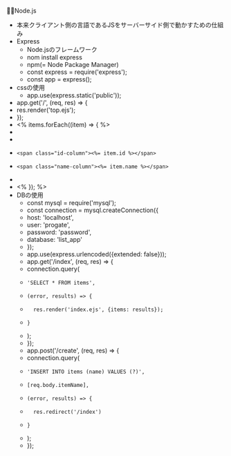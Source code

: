 🧑‍💻Node.js
- 本来クライアント側の言語であるJSをサーバーサイド側で動かすための仕組み
- Express
    - Node.jsのフレームワーク
    - nom install express
    - npm(= Node Package Manager)
    - const express = require('express');
    - const app = express();
- cssの使用
    - app.use(express.static('public'));
- app.get('/', (req, res) => {
-   res.render('top.ejs');
- });
- <% items.forEach((item) => { %>
-   <li>
-     <span class="id-column"><%= item.id %></span>
-     <span class="name-column"><%= item.name %></span>
-   </li>
- <% }); %>
- DBの使用
    - const mysql = require('mysql');
    - const connection = mysql.createConnection({
    -   host: 'localhost',
    -   user: 'progate',
    -   password: 'password',
    -   database: 'list_app'
    - });
    - app.use(express.urlencoded({extended: false}));
    - app.get('/index', (req, res) => {
    -   connection.query(
    -     'SELECT * FROM items',
    -     (error, results) => {
    -       res.render('index.ejs', {items: results});
    -     }
    -   );
    - });
    - app.post('/create', (req, res) => {
    -   connection.query(
    -     'INSERT INTO items (name) VALUES (?)',
    -     [req.body.itemName],
    -     (error, results) => {
    -       res.redirect('/index')      
    -     }
    -   );
    - });


